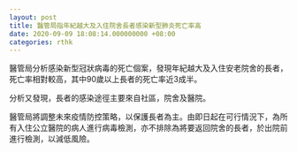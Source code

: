 ```yaml
---
layout: post
title: 醫管局指年紀越大及入住院舍長者感染新型肺炎死亡率高
date: 2020-09-09 18:08:14.000000000 +08:00
categories: rthk
---
```


醫管局分析感染新型冠狀病毒的死亡個案，發現年紀越大及入住安老院舍的長者，死亡率相對較高，其中90歲以上長者的死亡率近3成半。

分析又發現，長者的感染途徑主要來自社區，院舍及醫院。

醫管局將調整未來疫情防控策略，以保護長者為主。由即日起在可行情況下，為所有入住公立醫院的病人進行病毒檢測，亦不排除為將要返回院舍的長者，於出院前進行檢測，以減低風險。
